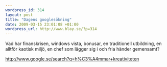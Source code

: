 ```yaml
--- 
wordpress_id: 314
layout: post
title: "Dagens googlesökning"
date: 2009-03-15 23:01:08 +01:00
wordpress_url: http://www.blay.se/?p=314
---
```

Vad har finanskrisen, windows vista, bonusar, en traditionell utbildning, en alltför kaotisk miljö, en chef som lägger sig i och fria händer gemensamt?

<a href="http://www.google.se/search?q=h%C3%A4mmar+kreativiteten">http://www.google.se/search?q=h%C3%A4mmar+kreativiteten</a>
